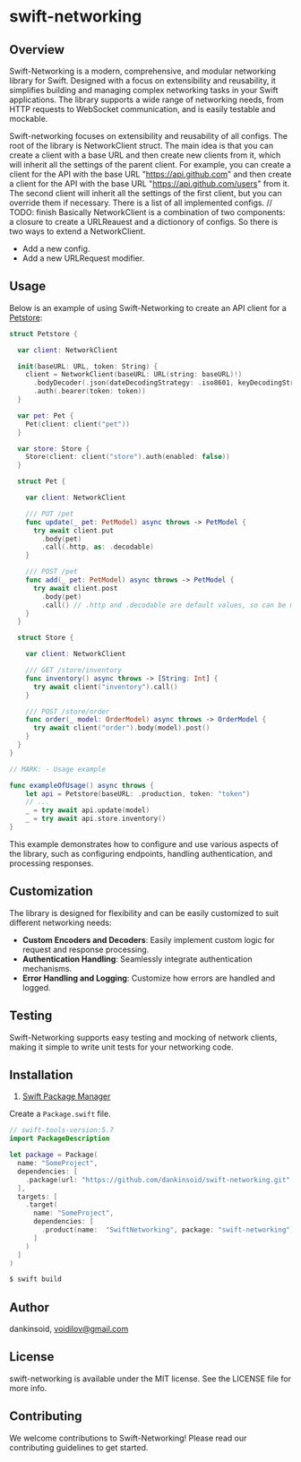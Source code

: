 # swift-networking

## Overview
Swift-Networking is a modern, comprehensive, and modular networking library for Swift. Designed with a focus on extensibility and reusability, it simplifies building and managing complex networking tasks in your Swift applications. The library supports a wide range of networking needs, from HTTP requests to WebSocket communication, and is easily testable and mockable.

Swift-networking focuses on extensibility and reusability of all configs. The root of the library is NetworkClient struct. The main idea is that you can create a client with a base URL and then create new clients from it, which will inherit all the settings of the parent client. For example, you can create a client for the API with the base URL "https://api.github.com" and then create a client for the API with the base URL "https://api.github.com/users" from it. The second client will inherit all the settings of the first client, but you can override them if necessary. 
There is a list of all implemented configs.
// TODO: finish
Basically NetworkClient is a combination of two components: a closure to create a URLReauest and a dictionory of configs. So there is two ways to extend a NetworkClient.
- Add a new config.
- Add a new URLRequest modifier.

## Usage
Below is an example of using Swift-Networking to create an API client for a [Petstore](https://petstore3.swagger.io):

```swift
struct Petstore {

  var client: NetworkClient

  init(baseURL: URL, token: String) {
    client = NetworkClient(baseURL: URL(string: baseURL)!)
      .bodyDecoder(.json(dateDecodingStrategy: .iso8601, keyDecodingStrategy: .convertFromSnakeCase))
      .auth(.bearer(token: token))
  }

  var pet: Pet {
    Pet(client: client("pet"))
  }

  var store: Store {
    Store(client: client("store").auth(enabled: false))
  }

  struct Pet {

    var client: NetworkClient

    /// PUT /pet
    func update(_ pet: PetModel) async throws -> PetModel {
      try await client.put
        .body(pet)
        .call(.http, as: .decodable)
    }

    /// POST /pet
    func add(_ pet: PetModel) async throws -> PetModel {
      try await client.post
        .body(pet)
        .call() // .http and .decodable are default values, so can be missed.
    }
  }

  struct Store {

    var client: NetworkClient

    /// GET /store/inventory
    func inventory() async throws -> [String: Int] {
      try await client("inventory").call()
    }

    /// POST /store/order
    func order(_ model: OrderModel) async throws -> OrderModel {
      try await client("order").body(model).post()
    }
  }
}

// MARK: - Usage example

func exampleOfUsage() async throws {
    let api = Petstore(baseURL: .production, token: "token")
    // ...
    _ = try await api.update(model)
    _ = try await api.store.inventory()
}
```

This example demonstrates how to configure and use various aspects of the library, such as configuring endpoints, handling authentication, and processing responses.

## Customization
The library is designed for flexibility and can be easily customized to suit different networking needs:

- **Custom Encoders and Decoders**: Easily implement custom logic for request and response processing.
- **Authentication Handling**: Seamlessly integrate authentication mechanisms.
- **Error Handling and Logging**: Customize how errors are handled and logged.

## Testing
Swift-Networking supports easy testing and mocking of network clients, making it simple to write unit tests for your networking code.

## Installation

1. [Swift Package Manager](https://github.com/apple/swift-package-manager)

Create a `Package.swift` file.
```swift
// swift-tools-version:5.7
import PackageDescription

let package = Package(
  name: "SomeProject",
  dependencies: [
    .package(url: "https://github.com/dankinsoid/swift-networking.git", from: "0.7.0")
  ],
  targets: [
    .target(
      name: "SomeProject",
      dependencies: [
        .product(name:  "SwiftNetworking", package: "swift-networking"),
      ]
    )
  ]
)
```
```ruby
$ swift build
```

## Author

dankinsoid, voidilov@gmail.com

## License

swift-networking is available under the MIT license. See the LICENSE file for more info.

## Contributing
We welcome contributions to Swift-Networking! Please read our contributing guidelines to get started.
